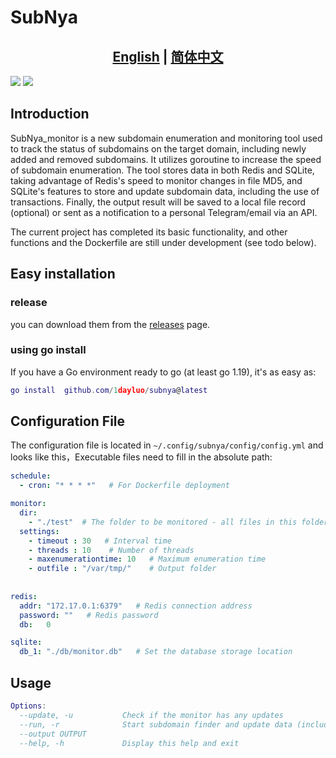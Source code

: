 <!--
 * @Author: 1dayluo
 * @Date: 2023-02-07 11:18:40
 * @LastEditTime: 2023-03-11 22:03:55
-->
# SubNya
## <div align="center"><b><a href="README.md">English</a> | <a href="README_CN.md">简体中文</a></b></div>

![](https://img.shields.io/github/commit-activity/w/1dayluo/SubNya_monitor?style=flat-square)    ![](https://img.shields.io/github/license/1dayluo/SubNya_monitor?style=flat-square) 

## Introduction

SubNya_monitor is a new subdomain enumeration and monitoring tool used to track the status of subdomains on the target domain, including newly added and removed subdomains. It utilizes goroutine to increase the speed of subdomain enumeration. The tool stores data in both Redis and SQLite, taking advantage of Redis's speed to monitor changes in file MD5, and SQLite's features to store and update subdomain data, including the use of transactions. Finally, the output result will be saved to a local file record (optional) or sent as a notification to a personal Telegram/email via an API.

The current project has completed its basic functionality, and other functions and the Dockerfile are still under development (see todo below). 

## Easy installation
### release

 you can download them from the [releases](https://github.com/1dayluo/SubNya_monitor/releases/tag/v1.0) page.

### using go install 
If you have a Go environment ready to go (at least go 1.19), it's as easy as:
```lua
go install  github.com/1dayluo/subnya@latest  

```
   

## Configuration File

The configuration file is located in  `~/.config/subnya/config/config.yml` and looks like this，Executable files need to fill in the absolute path:

```yml
schedule:
  - cron: "* * * *"   # For Dockerfile deployment

monitor:
  dir: 
    - "./test"  # The folder to be monitored - all files in this folder will be traversed
  settings:
    - timeout : 30   # Interval time
    - threads : 10    # Number of threads
    - maxenumerationtime: 10   # Maximum enumeration time
    - outfile : "/var/tmp/"    # Output folder
  
  
redis:
  addr: "172.17.0.1:6379"   # Redis connection address
  password: ""   # Redis password
  db:   0 

sqlite:
  db_1: "./db/monitor.db"   # Set the database storage location
```

## Usage

```lua
Options:
  --update, -u           Check if the monitor has any updates
  --run, -r              Start subdomain finder and update data (including response status code) in SQLite
  --output OUTPUT
  --help, -h             Display this help and exit
```







